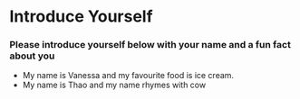 # Introduce Yourself
### Please introduce yourself below with your name and a fun fact about you
- My name is Vanessa and my favourite food is ice cream.
- My name is Thao and my name rhymes with cow
